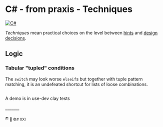 # C# - from praxis - Techniques

[![C#](https://custom-icon-badges.demolab.com/badge/C%23-keyboard_fresh-orangered.svg?logo=cshrp&logoColor=white)](#)

_Techniques_ mean practical choices on the level between [hints](cs-hints.md) and [design decisions](https://github.com/Kyriosity/use-dev/tree/main/README+/decisions).

## Logic

### Tabular "tupled" conditions

<a id="tabTuples"></a>
The `switch` may look worse `elseif`s  but together with tuple pattern matching, it is an undefeated shortcut for lists of loose combinations.

```csharp

```

A demo is in use-dev clay tests

\_______

🔚 <sub>🎼 ©️# XXI</sub>

